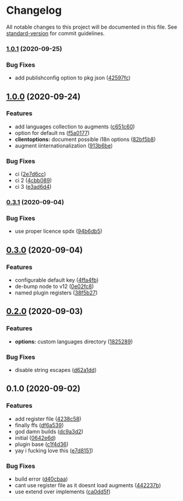 # Changelog

All notable changes to this project will be documented in this file. See [standard-version](https://github.com/conventional-changelog/standard-version) for commit guidelines.

### [1.0.1](https://github.com/SapphireCommunityPlugins/localization/compare/v1.0.0...v1.0.1) (2020-09-25)


### Bug Fixes

* add publishconfig option to pkg json ([42597fc](https://github.com/SapphireCommunityPlugins/localization/commit/42597fc4c3284532ad07357b760158d9cc64cd10))

## [1.0.0](https://github.com/SapphireCommunityPlugins/localization/compare/v0.3.1...v1.0.0) (2020-09-24)


### Features

* add languages collection to augments ([c651c60](https://github.com/SapphireCommunityPlugins/localization/commit/c651c60830ef5dd21f7383a286cc4210649f6f2f))
* option for default ns ([f5a0177](https://github.com/SapphireCommunityPlugins/localization/commit/f5a0177b31d6e7989e71fb2f3930fd017eab03a2))
* **clientoptions:** document possible i18n options ([82bf5b8](https://github.com/SapphireCommunityPlugins/localization/commit/82bf5b8d73a03641748c94fca9db0bb9a16f0507))
* augment iinternationalization ([913b6be](https://github.com/SapphireCommunityPlugins/localization/commit/913b6be8bcb13210eb21a45349440f4166806f73))


### Bug Fixes

* ci ([2e7d6cc](https://github.com/SapphireCommunityPlugins/localization/commit/2e7d6cc3fd652fa4fa60af3f87dbbaa1330d3426))
* ci 2 ([4cbb089](https://github.com/SapphireCommunityPlugins/localization/commit/4cbb08937cf78b379e9e2e46f0bc20624ab923a7))
* ci 3 ([e3ad6d4](https://github.com/SapphireCommunityPlugins/localization/commit/e3ad6d461093e752362c90ffa0559e97a1a43a1b))

### [0.3.1](https://github.com/SapphireCommunityPlugins/localization/compare/v0.3.0...v0.3.1) (2020-09-04)


### Bug Fixes

* use proper licence spdx ([94b6db5](https://github.com/SapphireCommunityPlugins/localization/commit/94b6db5656c6f14adf142dc1853b88af9c66b5a4))

## [0.3.0](https://github.com/SapphireCommunityPlugins/localization/compare/v0.2.0...v0.3.0) (2020-09-04)


### Features

* configurable default key ([4ffa4fb](https://github.com/SapphireCommunityPlugins/localization/commit/4ffa4fb2d6d7df11c7ca68228224b2ba998ca5e8))
* de-bump node to v12 ([0e02fc8](https://github.com/SapphireCommunityPlugins/localization/commit/0e02fc8cafa14b4bce85017869d43a74eed0ebfb))
* named plugin registers ([38f5b27](https://github.com/SapphireCommunityPlugins/localization/commit/38f5b279ee0d2746d47b0d56ddecc74fd8a718ea))

## [0.2.0](https://github.com/SapphireCommunityPlugins/localization/compare/v0.1.0...v0.2.0) (2020-09-03)


### Features

* **options:** custom languages directory ([1825289](https://github.com/SapphireCommunityPlugins/localization/commit/18252894a73a82bc7c0e50addabdf163fa558489))


### Bug Fixes

* disable string escapes ([d62a1dd](https://github.com/SapphireCommunityPlugins/localization/commit/d62a1dd8263c8edaf97bc29bb9d9ac99bccd3161))

## 0.1.0 (2020-09-02)


### Features

* add register file ([4238c58](https://github.com/SapphireCommunityPlugins/localization/commit/4238c5839c8013287e3397f01c6c060961fc679e))
* finally ffs ([df6a539](https://github.com/SapphireCommunityPlugins/localization/commit/df6a5399cefae816ff77209e2952e41580e209de))
* god damn builds ([dc9a3d2](https://github.com/SapphireCommunityPlugins/localization/commit/dc9a3d2f57b62ded282904c98fbf026b1ea8f45c))
* initial ([0642e6d](https://github.com/SapphireCommunityPlugins/localization/commit/0642e6d1e231607f343ee36db3590ec36861b827))
* plugin base ([c1f4d36](https://github.com/SapphireCommunityPlugins/localization/commit/c1f4d36432d7f14ed6e36cd8e8e4bd5a05e034e0))
* yay i fucking love this ([e7d8151](https://github.com/SapphireCommunityPlugins/localization/commit/e7d8151eda531b4b7b47740530a197080cee418b))


### Bug Fixes

* build error ([d40cbaa](https://github.com/SapphireCommunityPlugins/localization/commit/d40cbaa3174793ff9f1f34e6d26d18ed938501d5))
* cant use register file as it doesnt load augments ([442237b](https://github.com/SapphireCommunityPlugins/localization/commit/442237b34d89256ef51bee7c956494c690760b42))
* use extend over implements ([ca0dd5f](https://github.com/SapphireCommunityPlugins/localization/commit/ca0dd5f6babb2e627f945e0a15be150d4067ddcd))
